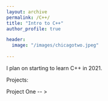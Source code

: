 ```yaml
---
layout: archive
permalink: /C++/
title: "Intro to C++"
author_profile: true

header:
  image: "/images/chicagotwo.jpeg"
  
---
```


I plan on starting to learn C++ in 2021.

Projects:

Project One -- >






